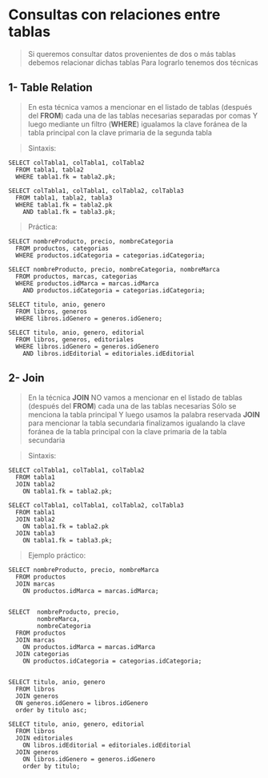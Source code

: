 # Consultas con relaciones entre tablas

> Si queremos consultar datos provenientes de dos o más tablas debemos relacionar dichas tablas
> Para lograrlo tenemos dos técnicas

## 1- Table Relation

> En esta técnica vamos a mencionar en 
> el listado de tablas (después del **FROM**) 
> cada una de las tablas necesarias separadas por comas
> Y luego mediante un filtro (**WHERE**) igualamos la clave foránea de la tabla principal con la clave primaria de la segunda tabla

> Sintaxis: 

    SELECT colTabla1, colTabla1, colTabla2  
      FROM tabla1, tabla2  
      WHERE tabla1.fk = tabla2.pk;  

    SELECT colTabla1, colTabla1, colTabla2, colTabla3    
      FROM tabla1, tabla2, tabla3    
      WHERE tabla1.fk = tabla2.pk    
        AND tabla1.fk = tabla3.pk;      

> Práctica: 

    SELECT nombreProducto, precio, nombreCategoria
      FROM productos, categorias  
      WHERE productos.idCategoria = categorias.idCategoria;  

    SELECT nombreProducto, precio, nombreCategoria, nombreMarca  
      FROM productos, marcas, categorias  
      WHERE productos.idMarca = marcas.idMarca  
        AND productos.idCategoria = categorias.idCategoria;  

    SELECT titulo, anio, genero  
      FROM libros, generos  
      WHERE libros.idGenero = generos.idGenero;  

    SELECT titulo, anio, genero, editorial  
      FROM libros, generos, editoriales  
      WHERE libros.idGenero = generos.idGenero    
        AND libros.idEditorial = editoriales.idEditorial


## 2- Join

> En la técnica **JOIN** NO vamos a mencionar 
> en el listado de tablas (después del **FROM**) 
> cada una de las tablas necesarias
> Sólo se menciona la tabla principal
> Y luego usamos la palabra reservada **JOIN** para mencionar la tabla secundaria
> finalizamos igualando la clave foránea de la tabla principal con la clave primaria de la tabla secundaria

> Sintaxis:

    SELECT colTabla1, colTabla1, colTabla2  
      FROM tabla1  
      JOIN tabla2  
        ON tabla1.fk = tabla2.pk;

    SELECT colTabla1, colTabla1, colTabla2, colTabla3  
      FROM tabla1  
      JOIN tabla2  
        ON tabla1.fk = tabla2.pk  
      JOIN tabla3  
        ON tabla1.fk = tabla3.pk;  

> Ejemplo práctico:

    SELECT nombreProducto, precio, nombreMarca  
      FROM productos  
      JOIN marcas  
        ON productos.idMarca = marcas.idMarca;  


    SELECT  nombreProducto, precio,  
            nombreMarca,  
            nombreCategoria  
      FROM productos  
      JOIN marcas  
        ON productos.idMarca = marcas.idMarca  
      JOIN categorias    
        ON productos.idCategoria = categorias.idCategoria;  


    SELECT titulo, anio, genero  
      FROM libros  
      JOIN generos  
      ON generos.idGenero = libros.idGenero  
      order by titulo asc;

    SELECT titulo, anio, genero, editorial  
      FROM libros  
      JOIN editoriales  
        ON libros.idEditorial = editoriales.idEditorial  
      JOIN generos  
        ON libros.idGenero = generos.idGenero  
        order by titulo;  
